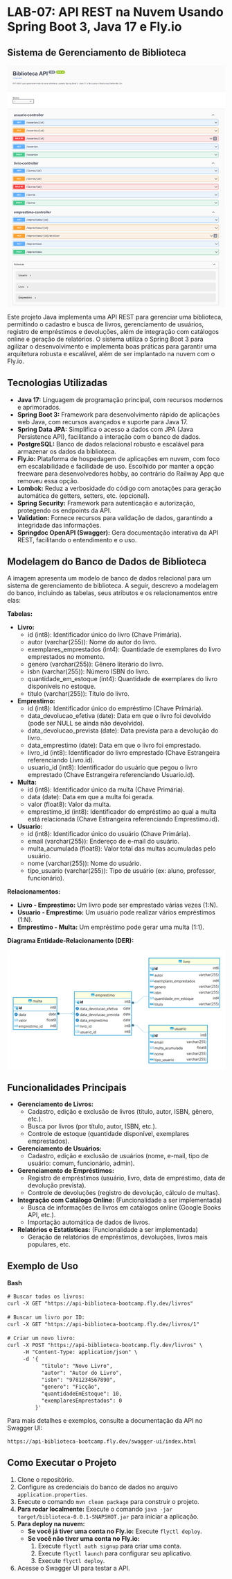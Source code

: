 # LAB-07: API REST na Nuvem Usando Spring Boot 3, Java 17 e Fly.io

## Sistema de Gerenciamento de Biblioteca

<img align="center" src="./assets/screenshot.png" />

Este projeto Java implementa uma API REST para gerenciar uma biblioteca, permitindo o cadastro e busca de livros, gerenciamento de usuários, registro de empréstimos e devoluções, além de integração com catálogos online e geração de relatórios. O sistema utiliza o Spring Boot 3 para agilizar o desenvolvimento e implementa boas práticas para garantir uma arquitetura robusta e escalável, além de ser implantado na nuvem com o Fly.io.

## Tecnologias Utilizadas

* **Java 17:** Linguagem de programação principal, com recursos modernos e aprimorados.
* **Spring Boot 3:** Framework para desenvolvimento rápido de aplicações web Java, com recursos avançados e suporte para Java 17.
* **Spring Data JPA:** Simplifica o acesso a dados com JPA (Java Persistence API), facilitando a interação com o banco de dados.
* **PostgreSQL:** Banco de dados relacional robusto e escalável para armazenar os dados da biblioteca.
* **Fly.io:** Plataforma de hospedagem de aplicações em nuvem, com foco em escalabilidade e facilidade de uso. Escolhido por manter a opção freeware para desenvolvedores hobby, ao contrário do Railway App que removeu essa opção.
* **Lombok:** Reduz a verbosidade do código com anotações para geração automática de getters, setters, etc. (opcional).
* **Spring Security:** Framework para autenticação e autorização, protegendo os endpoints da API.
* **Validation:** Fornece recursos para validação de dados, garantindo a integridade das informações.
* **Springdoc OpenAPI (Swagger):** Gera documentação interativa da API REST, facilitando o entendimento e o uso.


## Modelagem do Banco de Dados de Biblioteca

A imagem apresenta um modelo de banco de dados relacional para um sistema de gerenciamento de biblioteca. A seguir, descrevo a modelagem do banco, incluindo as tabelas, seus atributos e os relacionamentos entre elas:

**Tabelas:**

* **Livro:**
  * id (int8): Identificador único do livro (Chave Primária).
  * autor (varchar(255)): Nome do autor do livro.
  * exemplares_emprestados (int4): Quantidade de exemplares do livro emprestados no momento.
  * genero (varchar(255)): Gênero literário do livro.
  * isbn (varchar(255)): Número ISBN do livro.
  * quantidade_em_estoque (int4): Quantidade de exemplares do livro disponíveis no estoque.
  * titulo (varchar(255)): Título do livro.
* **Emprestimo:**
  * id (int8): Identificador único do empréstimo (Chave Primária).
  * data_devolucao_efetiva (date): Data em que o livro foi devolvido (pode ser NULL se ainda não devolvido).
  * data_devolucao_prevista (date): Data prevista para a devolução do livro.
  * data_emprestimo (date): Data em que o livro foi emprestado.
  * livro_id (int8): Identificador do livro emprestado (Chave Estrangeira referenciando Livro.id).
  * usuario_id (int8): Identificador do usuário que pegou o livro emprestado (Chave Estrangeira referenciando Usuario.id).
* **Multa:**
  * id (int8): Identificador único da multa (Chave Primária).
  * data (date): Data em que a multa foi gerada.
  * valor (float8): Valor da multa.
  * emprestimo_id (int8): Identificador do empréstimo ao qual a multa está relacionada (Chave Estrangeira referenciando Emprestimo.id).
* **Usuario:**
  * id (int8): Identificador único do usuário (Chave Primária).
  * email (varchar(255)): Endereço de e-mail do usuário.
  * multa_acumulada (float8): Valor total das multas acumuladas pelo usuário.
  * nome (varchar(255)): Nome do usuário.
  * tipo_usuario (varchar(255)): Tipo de usuário (ex: aluno, professor, funcionário).

**Relacionamentos:**

* **Livro - Emprestimo:** Um livro pode ser emprestado várias vezes (1:N).
* **Usuario - Emprestimo:** Um usuário pode realizar vários empréstimos (1:N).
* **Emprestimo - Multa:** Um empréstimo pode gerar uma multa (1:1).

**Diagrama Entidade-Relacionamento (DER):**

<img align="center" src="./assets/Biblioteca_db.png" />

## Funcionalidades Principais

* **Gerenciamento de Livros:**
  * Cadastro, edição e exclusão de livros (título, autor, ISBN, gênero, etc.).
  * Busca por livros (por título, autor, ISBN, etc.).
  * Controle de estoque (quantidade disponível, exemplares emprestados).
* **Gerenciamento de Usuários:**
  * Cadastro, edição e exclusão de usuários (nome, e-mail, tipo de usuário: comum, funcionário, admin).
* **Gerenciamento de Empréstimos:**
  * Registro de empréstimos (usuário, livro, data de empréstimo, data de devolução prevista).
  * Controle de devoluções (registro de devolução, cálculo de multas).
* **Integração com Catálogo Online:** (Funcionalidade a ser implementada)
  * Busca de informações de livros em catálogos online (Google Books API, etc.).
  * Importação automática de dados de livros.
* **Relatórios e Estatísticas:** (Funcionalidade a ser implementada)
  * Geração de relatórios de empréstimos, devoluções, livros mais populares, etc.

## Exemplo de Uso

**Bash**

```
# Buscar todos os livros:
curl -X GET "https://api-biblioteca-bootcamp.fly.dev/livros"

# Buscar um livro por ID:
curl -X GET "https://api-biblioteca-bootcamp.fly.dev/livros/1"

# Criar um novo livro:
curl -X POST "https://api-biblioteca-bootcamp.fly.dev/livros" \
     -H "Content-Type: application/json" \
     -d '{
           "titulo": "Novo Livro",
           "autor": "Autor do Livro",
           "isbn": "9781234567890",
           "genero": "Ficção",
           "quantidadeEmEstoque": 10,
           "exemplaresEmprestados": 0
         }'
```


Para mais detalhes e exemplos, consulte a documentação da API no Swagger UI:

```
https://api-biblioteca-bootcamp.fly.dev/swagger-ui/index.html
```

## Como Executar o Projeto

1. Clone o repositório.
2. Configure as credenciais do banco de dados no arquivo `application.properties`.
3. Execute o comando `mvn clean package` para construir o projeto.
4. **Para rodar localmente:** Execute o comando `java -jar target/biblioteca-0.0.1-SNAPSHOT.jar` para iniciar a aplicação.
5. **Para deploy na nuvem:**
   * **Se você já tiver uma conta no Fly.io:** Execute `flyctl deploy`.
   * **Se você não tiver uma conta no Fly.io:**
     1. Execute `flyctl auth signup` para criar uma conta.
     2. Execute `flyctl launch` para configurar seu aplicativo.
     3. Execute `flyctl deploy`.
6. Acesse o Swagger UI para testar a API.
